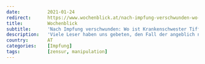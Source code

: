 ```yaml
---
date:          2021-01-24
redirect:      https://www.wochenblick.at/nach-impfung-verschwunden-wo-ist-krankenschwester-tiffany-dover/
title:         Wochenblick
subtitle:      'Nach Impfung verschwunden: Wo ist Krankenschwester Tiffany Dover?'
description:   'Viele Leser haben uns gebeten, den Fall der angeblich nach einer Covid-19 Impfung verstorbenen US-Krankenschwester zu recherchieren.'
country:       AT
categories:    [Impfung]
tags:          [zensur, manipulation]
---
```

